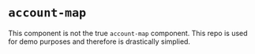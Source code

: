 # `account-map`

This component is not the true `account-map` component. This repo is used for demo purposes and therefore is drastically
simplied.
